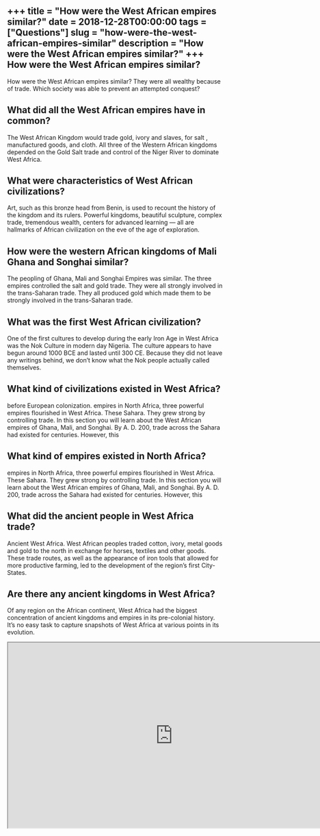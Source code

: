 +++
title = "How were the West African empires similar?"
date = 2018-12-28T00:00:00
tags = ["Questions"]
slug = "how-were-the-west-african-empires-similar"
description = "How were the West African empires similar?"
+++
How were the West African empires similar?
------------------------------------------

How were the West African empires similar? They were all wealthy because of trade. Which society was able to prevent an attempted conquest?

What did all the West African empires have in common?
-----------------------------------------------------

The West African Kingdom would trade gold, ivory and slaves, for salt , manufactured goods, and cloth. All three of the Western African kingdoms depended on the Gold Salt trade and control of the Niger River to dominate West Africa.

What were characteristics of West African civilizations?
--------------------------------------------------------

Art, such as this bronze head from Benin, is used to recount the history of the kingdom and its rulers. Powerful kingdoms, beautiful sculpture, complex trade, tremendous wealth, centers for advanced learning — all are hallmarks of African civilization on the eve of the age of exploration.

How were the western African kingdoms of Mali Ghana and Songhai similar?
------------------------------------------------------------------------

The peopling of Ghana, Mali and Songhai Empires was similar. The three empires controlled the salt and gold trade. They were all strongly involved in the trans-Saharan trade. They all produced gold which made them to be strongly involved in the trans-Saharan trade.

What was the first West African civilization?
---------------------------------------------

One of the first cultures to develop during the early Iron Age in West Africa was the Nok Culture in modern day Nigeria. The culture appears to have begun around 1000 BCE and lasted until 300 CE. Because they did not leave any writings behind, we don’t know what the Nok people actually called themselves.

What kind of civilizations existed in West Africa?
--------------------------------------------------

before European colonization. empires in North Africa, three powerful empires flourished in West Africa. These Sahara. They grew strong by controlling trade. In this section you will learn about the West African empires of Ghana, Mali, and Songhai. By A. D. 200, trade across the Sahara had existed for centuries. However, this

What kind of empires existed in North Africa?
---------------------------------------------

empires in North Africa, three powerful empires flourished in West Africa. These Sahara. They grew strong by controlling trade. In this section you will learn about the West African empires of Ghana, Mali, and Songhai. By A. D. 200, trade across the Sahara had existed for centuries. However, this

What did the ancient people in West Africa trade?
-------------------------------------------------

Ancient West Africa. West African peoples traded cotton, ivory, metal goods and gold to the north in exchange for horses, textiles and other goods. These trade routes, as well as the appearance of iron tools that allowed for more productive farming, led to the development of the region’s first City-States.

Are there any ancient kingdoms in West Africa?
----------------------------------------------

Of any region on the African continent, West Africa had the biggest concentration of ancient kingdoms and empires in its pre-colonial history. It’s no easy task to capture snapshots of West Africa at various points in its evolution.

<iframe allow="accelerometer; autoplay; clipboard-write; encrypted-media; gyroscope; picture-in-picture" allowfullscreen="" class="__youtube_prefs__  epyt-is-override  no-lazyload" data-no-lazy="1" data-origheight="433" data-origwidth="770" data-skipgform_ajax_framebjll="" height="433" id="_ytid_24695" loading="lazy" src="https://www.youtube.com/embed/Jk3iOqKOD7g?enablejsapi=1&autoplay=0&cc_load_policy=0&cc_lang_pref=&iv_load_policy=1&loop=0&modestbranding=0&rel=1&fs=1&playsinline=0&autohide=2&theme=dark&color=red&controls=1&" title="YouTube player" width="770"></iframe>